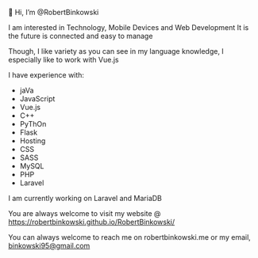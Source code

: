 👋 Hi, I’m @RobertBinkowski

I am interested in Technology, Mobile Devices and Web Development 
It is the future is connected and easy to manage

Though, I like variety as you can see in my language knowledge, I especially like to work with Vue.js

I have experience with:
- jaVa
- JavaScript
-   Vue.js
- C++
- PyThOn
-   Flask
-   Hosting
- CSS
-   SASS
- MySQL
- PHP
-   Laravel

I am currently working on Laravel and MariaDB

You are always welcome to visit my website @ https://robertbinkowski.github.io/RobertBinkowski/

You can always welcome to reach me on robertbinkowski.me or my email, binkowski95@gmail.com
